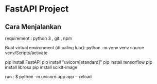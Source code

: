 # FastAPI Project

## Cara Menjalankan
requirement  :
python 3 , git , npm

Buat virtual environment (di paling luar):
python -m venv venv
source venv/Scripts/activate

pip install FastAPI
pip install "uvicorn[standard]"
pip install tensorflow
pip install librosa
pip install scikit-image


run :
$ python -m uvicorn app:app --reload